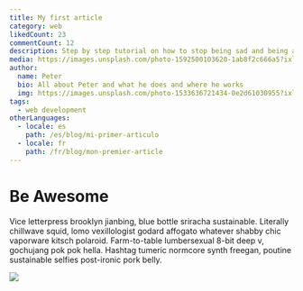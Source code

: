 ```yaml
---
title: My first article
category: web
likedCount: 23
commentCount: 12
description: Step by step tutorial on how to stop being sad and being awesome instead.
media: https://images.unsplash.com/photo-1592500103620-1ab8f2c666a5?ixlib=rb-1.2.1&ixid=eyJhcHBfaWQiOjEyMDd9&auto=format&fit=crop&w=3000&q=80
author: 
  name: Peter
  bio: All about Peter and what he does and where he works
  img: https://images.unsplash.com/photo-1533636721434-0e2d61030955?ixlib=rb-1.2.1&ixid=eyJhcHBfaWQiOjEyMDd9&auto=format&fit=crop&w=2550&q=80
tags: 
  - web development
otherLanguages:
  - locale: es
    path: /es/blog/mi-primer-articulo
  - locale: fr
    path: /fr/blog/mon-premier-article
---
```


# Be Awesome

Vice letterpress brooklyn jianbing, blue bottle sriracha sustainable. Literally chillwave squid, lomo vexillologist godard affogato whatever shabby chic vaporware kitsch polaroid. Farm-to-table lumbersexual 8-bit deep v, gochujang pok pok hella. Hashtag tumeric normcore synth freegan, poutine sustainable selfies post-ironic pork belly.

![](https://media.giphy.com/media/KzM1lAfJjCWNq/source.gif)
